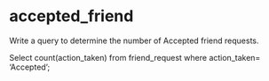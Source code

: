 # accepted_friend
Write a query to determine the number of Accepted friend requests.

Select count(action_taken) from friend_request where action_taken= ‘Accepted’;
